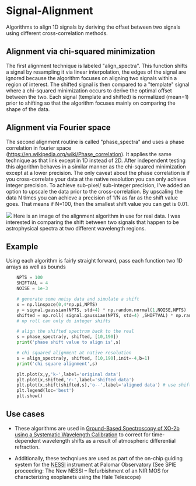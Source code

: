 # Signal-Alignment
Algorithms to align 1D signals by deriving the offset between two signals using different cross-correlation methods. 


## Alignment via chi-squared minimization
The first alignment technique is labeled "align_spectra". This function shifts a signal by resampling it via linear interpolation, the edges of the signal are ignored because the algorithm focuses on aligning two signals within a region of interest. The shifted signal is then compared to a "template" signal where a chi-squared minimization occurs to derive the optimal offset between the two. Each signal (template and shifted) is normalized (mean=1) prior to shifting so that the algorithm focuses mainly on comparing the shape of the data. 


## Alignment via Fourier space
The second alignment routine is called "phase_spectra" and uses a phase correlation in fourier space (https://en.wikipedia.org/wiki/Phase_correlation). It applies the same technique as that link except in 1D instead of 2D. After independent testing this algorithm behaves in a similar manner as the chi-squared minimization except at a lower precision. The only caveat about the phase correlation is if you cross-correlate your data at the native resolution you can only achieve integer precision. To achieve sub-pixel/ sub-integer precision, I've added an option to upscale the data prior to the cross-correlation. By upscaling the data N times you can achieve a precision of 1/N as far as the shift value goes. That means if N=100, then the smallest shift value you can get is 0.01. 

![](https://github.com/pearsonkyle/Signal-Alignment/blob/master/images/cross-correlation.png)
Here is an image of the alignment algorithm in use for real data. I was interested in comparing the shift between two signals that happen to be astrophysical spectra at two different wavelength regions. 

## Example
Using each algorithm is fairly straight forward, pass each function two 1D arrays as well as bounds 
``` python
    NPTS = 100
    SHIFTVAL = 4
    NOISE = 1e-3

    # generate some noisy data and simulate a shift
    x = np.linspace(0,4*np.pi,NPTS)
    y = signal.gaussian(NPTS, std=4) * np.random.normal(1,NOISE,NPTS)
    shifted = np.roll( signal.gaussian(NPTS, std=4) ,SHIFTVAL) * np.random.normal(1,NOISE,NPTS)
    # np roll can only do integer shifts

    # align the shifted spectrum back to the real
    s = phase_spectra(y, shifted, [10,190])
    print('phase shift value to align is',s)

    # chi squared alignment at native resolution
    s = align_spectra(y, shifted, [10,190],init=-4,b=1)
    print('chi square alignment',s)

    plt.plot(x,y,'k-',label='original data')
    plt.plot(x,shifted,'r-',label='shifted data')
    plt.plot(x,shift(shifted,s),'o--',label='aligned data') # use shift function to linearly interp data
    plt.legend(loc='best')
    plt.show()
```

## Use cases
* These algorithms are used in [Ground-Based Spectroscopy of XO-2b using a Systematic Wavelength Calibration](https://www.overleaf.com/read/nprsyzqjtqqb) to correct for time-dependent wavelength shifts as a result of atmospheric differential refraction. 

* Additionally, these techqniues are used as part of the on-chip guiding system for the [NESSI](https://en.wikipedia.org/wiki/New_Mexico_Exoplanet_Spectroscopic_Survey_Instrument) instrument at Palomar Observatory (See SPIE proceeding: The New NESSI – Refurbishment of an NIR MOS for characterizing exoplanets using the Hale Telescope)
